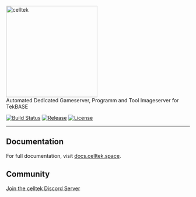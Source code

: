 <p>
    <a href="https://www.celltek.space" target="_blank">
      <img alt="celltek" width="250" src="https://cdn.celltek.info/domains/global/images/426x426.svg">
    </a><br>
    Automated Dedicated Gameserver, Programm and Tool Imageserver for TekBASE
</p>

<p>
    <a href="https://travis-ci.com/celltek/imageserver"><img src="https://img.shields.io/travis/elltek/imageserver/master.svg" alt="Build Status"></a>
    <a href="https://github.com/celltek/imageserver/releases"><img src="https://img.shields.io/github/v/release/celltek/imageserver.svg" alt="Release"></a>
    <a href="https://github.com/celltek/imageserver/blob/master/LICENSE"><img src="https://img.shields.io/github/license/celltek/imageserver.svg" alt="License"></a>
</p>

------

## Documentation

For full documentation, visit [docs.celltek.space](https://docs.celltek.space/).

## Community

[Join the celltek Discord Server](https://celltek.de/discord)



